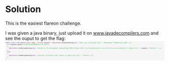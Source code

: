 # Solution

This is the easiest flareon challenge.

I was given a java binary, just upload it on www.javadecompilers.com and see the ouput to get the flag:
![alt text](first_screen.png)
